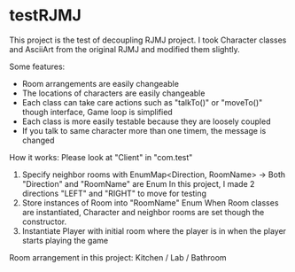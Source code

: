 # testRJMJ

This project is the test of decoupling RJMJ project. 
I took Character classes and AsciiArt from the original RJMJ and modified them slightly.


Some features:
- Room arrangements are easily changeable
- The locations of characters are easily changeable
- Each class can take care actions such as "talkTo()" or "moveTo()" though interface, Game loop is simplified
- Each class is more easily testable because they are loosely coupled
- If you talk to same character more than one timem, the message is changed


How it works:
Please look at "Client" in "com.test"
1. Specify neighbor rooms with EnumMap<Direction, RoomName> 
  -> Both "Direction" and "RoomName" are Enum
  In this project, I made 2 directions "LEFT" and "RIGHT" to move for testing
2. Store instances of Room into "RoomName" Enum
  When Room classes are instantiated, Character and neighbor rooms are set though the constructor.
3. Instantiate Player with initial room where the player is in when the player starts playing the game



Room arrangement in this project:
	Kitchen / Lab / Bathroom
